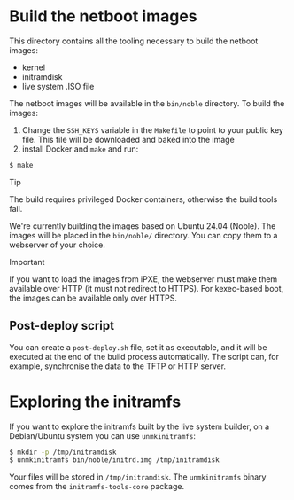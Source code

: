 # Build the netboot images

This directory contains all the tooling necessary to build the netboot images:

- kernel
- initramdisk
- live system .ISO file

The netboot images will be available in the `bin/noble` directory. To build the images:

1. Change the `SSH_KEYS` variable in the `Makefile` to point to your public key file. This file will be downloaded and baked into the image
2. install Docker and `make` and run:

```bash
$ make
```

> [!TIP]
> The build requires privileged Docker containers, otherwise the build tools fail.

We're currently building the images based on Ubuntu 24.04 (Noble). The images will be placed in the `bin/noble/` directory.
You can copy them to a webserver of your choice.

> [!IMPORTANT]
> If you want to load the images from iPXE, the webserver must make them available over HTTP (it must not redirect to HTTPS).
> For kexec-based boot, the images can be available only over HTTPS.

## Post-deploy script

You can create a `post-deploy.sh` file, set it as executable, and it will be executed at the end of the build process automatically.
The script can, for example, synchronise the data to the TFTP or HTTP server.


# Exploring the initramfs

If you want to explore the initramfs built by the live system builder, on a Debian/Ubuntu system you can use `unmkinitramfs`:

```bash
$ mkdir -p /tmp/initramdisk
$ unmkinitramfs bin/noble/initrd.img /tmp/initramdisk
```

Your files will be stored in `/tmp/initramdisk`.
The `unmkinitramfs` binary comes from the `initramfs-tools-core` package.
